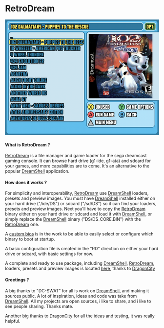 # RetroDream

![](https://github.com/Cpasjuste/retrodream/raw/master/data/res/screen1.png)

#### What is RetroDream ?

[RetroDream](https://github.com/Cpasjuste/retrodream) is a file manager and game loader for the sega dreamcast gaming console. It can browse hard drive (g1-ide, g1-ata) and sdcard for your games, and more capabilities are to come. 
It's an alternative to the popular [DreamShell](https://github.com/DC-SWAT/DreamShell) application.


#### How does it works ?

For simplicity and interoperability, [RetroDream](https://github.com/Cpasjuste/retrodream) use [DreamShell](https://github.com/DC-SWAT/DreamShell) loaders, presets and preview images.
You must have [DreamShell](https://github.com/DC-SWAT/DreamShell) installed either on your hard drive ("/ide/DS") or sdcard ("/sd/DS") so it can find your loaders, presets and preview images.
Next you'll have to copy the [RetroDream](https://github.com/Cpasjuste/retrodream) binary either on your hard drive or sdcard and load it with [DreamShell](https://github.com/DC-SWAT/DreamShell), or simply replace the [DreamShell](https://github.com/DC-SWAT/DreamShell) binary ("DS/DS_CORE.BIN") with the [RetroDream](https://github.com/Cpasjuste/retrodream) one.

A [custom bios](https://github.com/Cpasjuste/dreamboot) is in the work to be able to easily select or configure which binary to boot at startup.

A basic configuration file is created in the "RD" direction on either your hard drive or sdcard, with basic settings for now.

A complete and ready to use package, including [DreamShell](https://github.com/DC-SWAT/DreamShell), [RetroDream](https://github.com/Cpasjuste/retrodream), loaders, presets and preview images is located [here](https://dragoncity17.wordpress.com/2020/02/04/sega-dreamcast-retrodream/), thanks to [DragonCity](http://dragoncity17.wordpress.com)

#### Greetings ?

A big thanks to "DC-SWAT" for all is work on [DreamShell](https://github.com/DC-SWAT/DreamShell), and making it sources public. A lot of inspiration, ideas and code was take from [DreamShell](https://github.com/DC-SWAT/DreamShell). 
All my projects are open sources, i like to share, and i like to see people sharing. Thanks mate.

Another big thanks to [DragonCity](http://dragoncity17.wordpress.com) for all the ideas and testing, it was really helpful.